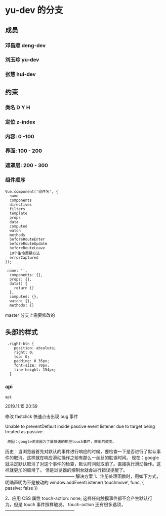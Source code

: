 # yu-dev 的分支

## 成员

### 邓昌顺 deng-dev

### 刘玉珍 yu-dev

### 张慧 hui-dev

## 约束

### 类名 D Y H

### 定位 z-index

### 内容: 0 -100

### 界面: 100 - 200

### 遮罩层: 200 - 300

### 组件顺序

```
Vue.component('组件名', {
  name
  components
  directives
  filters
  template
  props
  data
  computed
  watch
  methods
  beforeRouteEnter
  beforeRouteUpdate
  beforeRouteLeave
  10个生命周期方法
  errorCaptured
});

 name: '',
  components: {},
  props: {},
  data() {
    return {}
  },
  computed: {},
  watch: {},
  methods: {}

```

master 分支上需要修改的

## 头部的样式

```
 .right-btn {
    position: absolute;
    right: 0;
    top: 0;
    padding: 0 35px;
    font-size: 70px;
    line-height: 154px;
  }
```

### api

```
api

```

2019.11.15 20:59

修改 fastclick 快速点击出现 bug 事件

Unable to preventDefault inside passive event listener due to target being treated as passive.

     原因：google浏览器为了最快速的相应touch事件，做出的改变。

历史：当浏览器首先对默认的事件进行响应的时候，要检查一下是否进行了默认事件的取消。这样就在响应滑动操作之前有那么一丝丝的耽误时间。
现在：google 就决定默认取消了对这个事件的检查，默认时间就取消了。直接执行滑动操作。这样就更加的顺滑了。
但是浏览器的控制台就会进行错误提醒了。
————————————————
解决方案
1、注册处理函数时，用如下方式，明确声明为不是被动的
window.addEventListener(‘touchmove’, func, { passive: false })

2、应用 CSS 属性 touch-action: none; 这样任何触摸事件都不会产生默认行为，但是 touch 事件照样触发。
touch-action 还有很多选项，
————————————————
